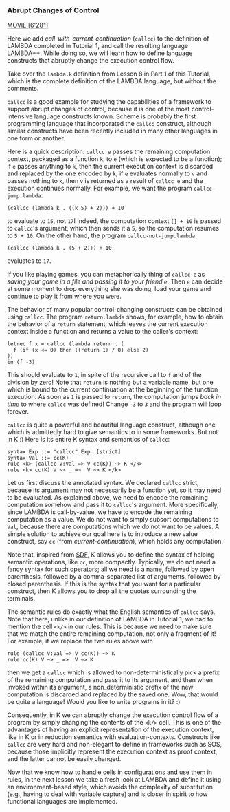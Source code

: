 ### Abrupt Changes of Control

[MOVIE [6'28"]](http://youtu.be/UZ9iaus024g)

Here we add *call-with-current-continuation* (`callcc`) to the definition of
LAMBDA completed in Tutorial 1, and call the resulting language LAMBDA++.
While doing so, we will learn how to define language constructs that
abruptly change the execution control flow.

Take over the `lambda.k` definition from Lesson 8 in Part 1 of this Tutorial, which
is the complete definition of the LAMBDA language, but without the comments.

`callcc` is a good example for studying the capabilities of a framework to
support abrupt changes of control, because it is one of the most
control-intensive language constructs known.  Scheme is probably the first
programming language that incorporated the `callcc` construct, although
similar constructs have been recently included in many other languages in
one form or another.

Here is a quick description: `callcc e` passes the remaining computation
context, packaged as a function `k`, to `e` (which is expected to be a function);
if `e` passes anything to `k`, then the current execution context is discarded and
replaced by the one encoded by `k`; if `e` evaluates normally to `v` and passes
nothing to `k`, then `v` is returned as a result of `callcc e` and the execution
continues normally.  For example, we want the program `callcc-jump.lambda`:

    (callcc (lambda k . ((k 5) + 2))) + 10

to evaluate to `15`, not `17`!  Indeed, the computation context `[] + 10` is
passed to `callcc`'s argument, which then sends it a `5`, so the computation
resumes to `5 + 10`.  On the other hand, the program `callcc-not-jump.lambda`

    (callcc (lambda k . (5 + 2))) + 10

evaluates to `17`.

If you like playing games, you can metaphorically thing of `callcc e` as
*saving your game in a file and passing it to your friend `e`*.  Then `e`
can decide at some moment to drop everything she was doing, load your game
and continue to play it from where you were.

The behavior of many popular control-changing constructs can be obtained
using `callcc`.  The program `return.lambda` shows, for example, how to
obtain the behavior of a `return` statement, which leaves the current execution
context inside a function and returns a value to the caller's context:

    letrec f x = callcc (lambda return . (
      f (if (x <= 0) then ((return 1) / 0) else 2)
    ))
    in (f -3)

This should evaluate to `1`, in spite of the recursive call to `f`
and of the division by zero!  Note that `return` is nothing but a variable
name, but one which is bound to the current continuation at the beginning of
the function execution.  As soon as `1` is passed to `return`, the computation
jumps *back in time* to where `callcc` was defined! Change `-3` to `3` and the
program will loop forever.

`callcc` is quite a powerful and beautiful language construct, although one
which is admittedly hard to give semantics to in some frameworks.
But not in K :)  Here is its entire K syntax and semantics of `callcc`:

    syntax Exp ::= "callcc" Exp  [strict]
    syntax Val ::= cc(K)
    rule <k> (callcc V:Val => V cc(K)) ~> K </k>
    rule <k> cc(K) V ~> _ =>  V ~> K </k>

Let us first discuss the annotated syntax.  We declared `callcc` strict,
because its argument may not necessarily be a function yet, so it may need
to be evaluated.  As explained above, we need to encode the remaining
computation somehow and pass it to `callcc`'s argument.  More specifically,
since LAMBDA is call-by-value, we have to encode the remaining computation as
a value.  We do not want to simply subsort computations to `Val`, because there
are computations which we do not want to be values.  A simple solution to
achieve our goal here is to introduce a new value construct, say `cc` (from
*current-continuation*), which holds any computation.

Note that, inspired from [SDF](http://www.program-transformation.org/Sdf/),
K allows you to define the syntax of helping semantic operations, like `cc`,
more compactly.  Typically, we do not need a fancy syntax for such operators;
all we need is a name, followed by open parenthesis, followed by a
comma-separated list of arguments, followed by closed parenthesis.  If this
is the syntax that you want for a particular construct, then K allows you to
drop all the quotes surrounding the terminals.

The semantic rules do exactly what the English semantics of `callcc` says.
Note that here, unlike in our definition of LAMBDA in Tutorial 1, we had
to mention the cell `<k/>` in our rules.  This is because we need to make sure
that we match the entire remaining computation, not only a fragment of it!
For example, if we replace the two rules above with

    rule (callcc V:Val => V cc(K)) ~> K
    rule cc(K) V ~> _ =>  V ~> K

then we get a `callcc` which is allowed to non-deterministically pick a
prefix of the remaining computation and pass it to its argument, and then
when invoked within its argument, a non_deterministic prefix of the new
computation is discarded and replaced by the saved one.  Wow, that would
be quite a language!  Would you like to write programs in it?  :)

Consequently, in K we can abruptly change the execution control flow of a
program by simply changing the contents of the `<k/>` cell.  This is one of
the advantages of having an explicit representation of the execution context,
like in K or in reduction semantics with evaluation-contexts.  Constructs like
`callcc` are very hard and non-elegant to define in frameworks such as SOS,
because those implicitly represent the execution context as proof context,
and the latter cannot be easily changed.

Now that we know how to handle cells in configurations and use them in rules,
in the next lesson we take a fresh look at LAMBDA and define it using
an environment-based style, which avoids the complexity of substitution
(e.g., having to deal with variable capture) and is closer in spirit to how
functional languages are implemented.
